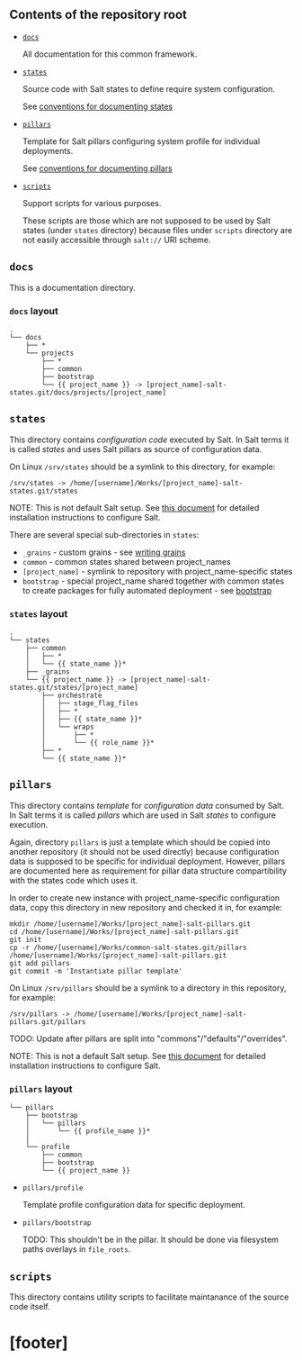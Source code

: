 
## Contents of the repository root ##

*   [`docs`](#docs)

    All documentation for this common framework.

*   [`states`](#states)

    Source code with Salt states to define require system configuration.

    See [conventions for documenting states][5]

*   [`pillars`](#pillars)

    Template for Salt pillars configuring system profile for
    individual deployments.

    See [conventions for documenting pillars][6]

*   [`scripts`](#scripts)

    Support scripts for various purposes.

    These scripts are those which are not supposed to be used by Salt states
    (under `states` directory) because files under `scripts` directory are not
    easily accessible through `salt://` URI scheme.

## `docs` ##

This is a documentation directory.

### `docs` layout ###

```
.
└── docs
    ├── *
    └── projects
        ├── *
        ├── common
        ├── bootstrap
        └── {{ project_name }} -> [project_name]-salt-states.git/docs/projects/[project_name]
```

## `states` ##

This directory contains _configuration code_ executed by Salt.
In Salt terms it is called _states_ and uses Salt pillars as source of
configuration data.

On Linux `/srv/states` should be a symlink to this directory, for example:

```
/srv/states -> /home/[username]/Works/[project_name]-salt-states.git/states
```

NOTE: This is not default Salt setup.
See [this document][1] for detailed installation instructions
to configure Salt.

There are several special sub-directories in `states`:
*   `_grains` - custom grains - see [writing grains][2]
*   `common` - common states shared between project_names
*   `[project_name]` - symlink to repository with project_name-specific states
*   `bootstrap` - special project_name shared together with common states to
    create packages for fully automated deployment - see [bootstrap][3]

### `states` layout ###

```
.
└── states
    ├── common
    │   ├── *
    │   └── {{ state_name }}*
    ├── _grains
    └── {{ project_name }} -> [project_name]-salt-states.git/states/[project_name]
        ├── orchestrate
        │   ├── stage_flag_files
        │   ├── *
        │   ├── {{ state_name }}*
        │   └── wraps
        │       ├── *
        │       └── {{ role_name }}*
        ├── *
        └── {{ state_name }}*
```

## `pillars` ##

This directory contains _template_ for
_configuration data_ consumed by Salt.
In Salt terms it is called _pillars_ which are used in Salt _states_ to
configure execution.

Again, directory `pillars` is just a template which should be copied
into another repository (it should not be used directly) because
configuration data is supposed to be specific for individual deployment.
However, pillars are documented here as requirement for pillar data
structure compartibility with the states code which uses it.

In order to create new instance with project_name-specific configuration data,
copy this directory in new repository and checked it in, for example:

```
mkdir /home/[username]/Works/[project_name]-salt-pillars.git
cd /home/[username]/Works/[project_name]-salt-pillars.git
git init
cp -r /home/[username]/Works/common-salt-states.git/pillars /home/[username]/Works/[project_name]-salt-pillars.git
git add pillars
git commit -m 'Instantiate pillar template'
```

On Linux `/srv/pillars` should be a symlink to a directory in this repository, for example:

```
/srv/pillars -> /home/[username]/Works/[project_name]-salt-pillars.git/pillars
```
TODO: Update after pillars are split into "commons"/"defaults"/"overrides".

NOTE: This is not a default Salt setup.
See [this document][1] for detailed installation instructions
to configure Salt.

### `pillars` layout ###

```
└── pillars
    ├── bootstrap
    │   └── pillars
    │       └── {{ profile_name }}*
    │
    └── profile
        ├── common
        ├── bootstrap
        └── {{ project_name }}
```

*   `pillars/profile`

    Template profile configuration data for specific deployment.

*   `pillars/bootstrap`

    TODO:
    This shouldn't be in the pillar.
    It should be done via filesystem paths overlays in `file_roots`.

## `scripts` ##

This directory contains utility scripts to facilitate maintanance of
the source code itself.

# [footer] #

[1]: /docs/getting_started.md
[2]: http://docs.saltstack.com/en/latest/topics/targeting/grains.html#writing-grains
[3]: /docs/bootstrap/readme.md

[5]: /docs/states/readme.md
[6]: /docs/pillars/readme.md

